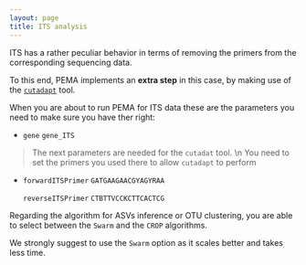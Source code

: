 ```yaml
---
layout: page
title: ITS analysis
---
```




ITS has a rather peculiar behavior in terms of removing the primers from the corresponding sequencing data.

To this end, PEMA implements an **extra step** in this case, by making use of the [`cutadapt`](https://cutadapt.readthedocs.io/en/stable/) tool. 


When you are about to run PEMA for ITS data these are the parameters you need to make sure you have ther right: 

* `gene`	   `gene_ITS`

> The next parameters are needed for the `cutadat` tool. \n You need to set the primers you used there to allow `cutadapt` to perform

* `forwardITSPrimer`	   `GATGAAGAACGYAGYRAA` 


  `reverseITSPrimer`	   `CTBTTVCCKCTTCACTCG`
 

Regarding the algorithm for ASVs inference or OTU clustering, 
you are able to select between the `Swarm` and the `CROP` algorithms.

We strongly suggest to use the `Swarm` option as it scales better and takes less time. 


